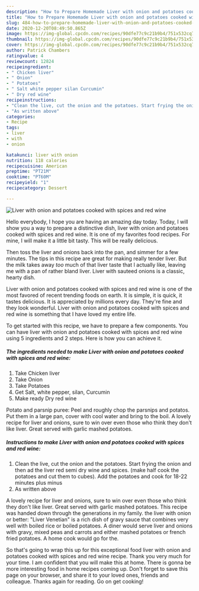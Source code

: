 ```yaml
---
description: "How to Prepare Homemade Liver with onion and potatoes cooked with spices and red wine"
title: "How to Prepare Homemade Liver with onion and potatoes cooked with spices and red wine"
slug: 484-how-to-prepare-homemade-liver-with-onion-and-potatoes-cooked-with-spices-and-red-wine
date: 2020-12-20T08:49:50.865Z
image: https://img-global.cpcdn.com/recipes/90dfe77c9c21b9b4/751x532cq70/liver-with-onion-and-potatoes-cooked-with-spices-and-red-wine-recipe-main-photo.jpg
thumbnail: https://img-global.cpcdn.com/recipes/90dfe77c9c21b9b4/751x532cq70/liver-with-onion-and-potatoes-cooked-with-spices-and-red-wine-recipe-main-photo.jpg
cover: https://img-global.cpcdn.com/recipes/90dfe77c9c21b9b4/751x532cq70/liver-with-onion-and-potatoes-cooked-with-spices-and-red-wine-recipe-main-photo.jpg
author: Patrick Chambers
ratingvalue: 4
reviewcount: 12824
recipeingredient:
- " Chicken liver"
- " Onion"
- " Potatoes"
- " Salt white pepper silan Curcumin"
- " Dry red wine"
recipeinstructions:
- "Clean the live, cut the onion and the potatoes. Start frying the onion and then ad the liver red semi dry wine and spices. (make half cook the potatoes and cut them to cubes). Add the potatoes and cook for 18-22 minutes plus minus"
- "As written above"
categories:
- Recipe
tags:
- liver
- with
- onion

katakunci: liver with onion 
nutrition: 118 calories
recipecuisine: American
preptime: "PT21M"
cooktime: "PT60M"
recipeyield: "1"
recipecategory: Dessert

---
```



![Liver with onion and potatoes cooked with spices and red wine](https://img-global.cpcdn.com/recipes/90dfe77c9c21b9b4/751x532cq70/liver-with-onion-and-potatoes-cooked-with-spices-and-red-wine-recipe-main-photo.jpg)

Hello everybody, I hope you are having an amazing day today. Today, I will show you a way to prepare a distinctive dish, liver with onion and potatoes cooked with spices and red wine. It is one of my favorites food recipes. For mine, I will make it a little bit tasty. This will be really delicious.

Then toss the liver and onions back into the pan, and simmer for a few minutes. The tips in this recipe are great for making really tender liver. But the milk takes away *too* much of that liver taste that I actually like, leaving me with a pan of rather bland liver. Liver with sauteed onions is a classic, hearty dish.

Liver with onion and potatoes cooked with spices and red wine is one of the most favored of recent trending foods on earth. It is simple, it is quick, it tastes delicious. It is appreciated by millions every day. They're fine and they look wonderful. Liver with onion and potatoes cooked with spices and red wine is something that I have loved my entire life.


To get started with this recipe, we have to prepare a few components. You can have liver with onion and potatoes cooked with spices and red wine using 5 ingredients and 2 steps. Here is how you can achieve it.

<!--inarticleads1-->

##### The ingredients needed to make Liver with onion and potatoes cooked with spices and red wine:

1. Take  Chicken liver
1. Take  Onion
1. Take  Potatoes
1. Get  Salt, white pepper, silan, Curcumin
1. Make ready  Dry red wine


Potato and parsnip puree: Peel and roughly chop the parsnips and potatos. Put them in a large pan, cover with cool water and bring to the boil. A lovely recipe for liver and onions, sure to win over even those who think they don&#39;t like liver. Great served with garlic mashed potatoes. 

<!--inarticleads2-->

##### Instructions to make Liver with onion and potatoes cooked with spices and red wine:

1. Clean the live, cut the onion and the potatoes. Start frying the onion and then ad the liver red semi dry wine and spices. (make half cook the potatoes and cut them to cubes). Add the potatoes and cook for 18-22 minutes plus minus
1. As written above


A lovely recipe for liver and onions, sure to win over even those who think they don&#39;t like liver. Great served with garlic mashed potatoes. This recipe was handed down through the generations in my family. the liver with onion or better: &#34;Liver Venetian&#34; is a rich dish of gravy sauce that combines very well with boiled rice or boiled potatoes. A diner would serve liver and onions with gravy, mixed peas and carrots and either mashed potatoes or french fried potatoes. A home cook would go for the. 

So that's going to wrap this up for this exceptional food liver with onion and potatoes cooked with spices and red wine recipe. Thank you very much for your time. I am confident that you will make this at home. There is gonna be more interesting food in home recipes coming up. Don't forget to save this page on your browser, and share it to your loved ones, friends and colleague. Thanks again for reading. Go on get cooking!
